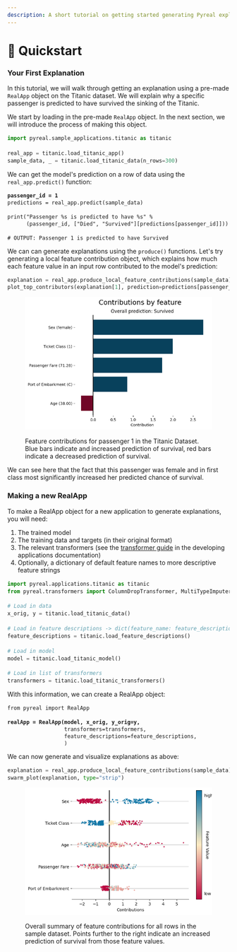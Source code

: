 ```yaml
---
description: A short tutorial on getting started generating Pyreal explanations
---
```


# 🚀 Quickstart

### Your First Explanation

In this tutorial, we will walk through getting an explanation using a pre-made `RealApp` object on the Titanic dataset. We will explain why a specific passenger is predicted to have survived the sinking of the Titanic.

We start by loading in the pre-made `RealApp` object. In the next section, we will introduce the process of making this object.

```python
import pyreal.sample_applications.titanic as titanic

real_app = titanic.load_titanic_app()
sample_data, _ = titanic.load_titanic_data(n_rows=300)
```

We can get the model's prediction on a row of data using the `real_app.predict()` function:

<pre class="language-python"><code class="lang-python"><strong>passenger_id = 1
</strong>predictions = real_app.predict(sample_data)

print("Passenger %s is predicted to have %s" % 
      (passenger_id, ["Died", "Survived"][predictions[passenger_id]]))
      
# OUTPUT: Passenger 1 is predicted to have Survived
</code></pre>

We can can generate explanations using the `produce()` functions. Let's try generating a local feature contribution object, which explains how much each feature value in an input row contributed to the model's prediction:

```python
explanation = real_app.produce_local_feature_contributions(sample_data)
plot_top_contributors(explanation[1], prediction=predictions[passenger_id])
```

<figure><img src="../.gitbook/assets/titanic.png" alt=""><figcaption><p>Feature contributions for passenger 1 in the Titanic Dataset. Blue bars indicate and increased prediction of survival, red bars indicate a decreased prediction of survival.</p></figcaption></figure>

We can see here that the fact that this passenger was female and in first class most significantly increased her predicted chance of survival.

### Making a new RealApp

To make a RealApp object for a new application to generate explanations, you will need:

1. The trained model
2. The training data and targets (in their original format)
3. The relevant transformers (see the [transformer guide](../developing-applications/working-with-transformers.md) in the developing applications documentation)
4. Optionally, a dictionary of default feature names to more descriptive feature strings

```python
import pyreal.applications.titanic as titanic
from pyreal.transformers import ColumnDropTransformer, MultiTypeImputer

# Load in data
x_orig, y = titanic.load_titanic_data()

# Load in feature descriptions -> dict(feature_name: feature_description, ...)
feature_descriptions = titanic.load_feature_descriptions()

# Load in model
model = titanic.load_titanic_model()

# Load in list of transformers
transformers = titanic.load_titanic_transformers()
```

With this information, we can create a RealApp object:

<pre class="language-python"><code class="lang-python">from pyreal import RealApp

<strong>realApp = RealApp(model, x_orig, y_orig=y,
</strong>                  transformers=transformers,
                  feature_descriptions=feature_descriptions,
                  )
</code></pre>

We can now generate and visualize explanations as above:

```python
explanation = real_app.produce_local_feature_contributions(sample_data)
swarm_plot(explanation, type="strip")
```

<figure><img src="../.gitbook/assets/titanic_swarm.png" alt=""><figcaption><p>Overall summary of feature contributions for all rows in the sample dataset. Points further to the right indicate an increased prediction of survival from those feature values.</p></figcaption></figure>



